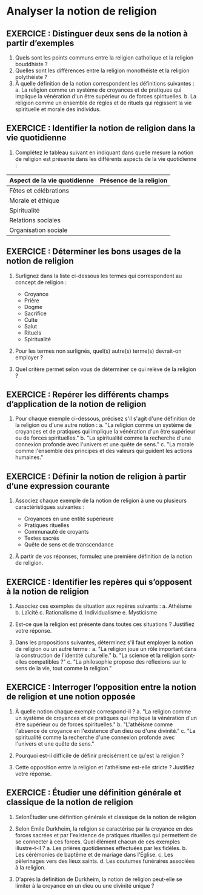 # Analyser la notion de religion

## EXERCICE : Distinguer deux sens de la notion à partir d’exemples
1. Quels sont les points communs entre la religion catholique et la religion bouddhiste ?
2. Quelles sont les différences entre la religion monothéiste et la religion polythéiste ?
3. À quelle définition de la notion correspondent les définitions suivantes :
   a. La religion comme un système de croyances et de pratiques qui implique la vénération d'un être supérieur ou de forces spirituelles.
   b. La religion comme un ensemble de règles et de rituels qui régissent la vie spirituelle et morale des individus.

## EXERCICE : Identifier la notion de religion dans la vie quotidienne
1. Complétez le tableau suivant en indiquant dans quelle mesure la notion de religion est présente dans les différents aspects de la vie quotidienne :

| Aspect de la vie quotidienne | Présence de la religion |
|-----------------------------|------------------------|
| Fêtes et célébrations       |                        |
| Morale et éthique           |                        |
| Spiritualité                |                        |
| Relations sociales          |                        |
| Organisation sociale        |                        |

## EXERCICE : Déterminer les bons usages de la notion de religion
1. Surlignez dans la liste ci-dessous les termes qui correspondent au concept de religion :
   - Croyance
   - Prière
   - Dogme
   - Sacrifice
   - Culte
   - Salut
   - Rituels
   - Spiritualité

2. Pour les termes non surlignés, quel(s) autre(s) terme(s) devrait-on employer ?

3. Quel critère permet selon vous de déterminer ce qui relève de la religion ?

## EXERCICE : Repérer les différents champs d’application de la notion de religion
1. Pour chaque exemple ci-dessous, précisez s'il s'agit d'une définition de la religion ou d'une autre notion :
   a. "La religion comme un système de croyances et de pratiques qui implique la vénération d'un être supérieur ou de forces spirituelles."
   b. "La spiritualité comme la recherche d'une connexion profonde avec l'univers et une quête de sens."
   c. "La morale comme l'ensemble des principes et des valeurs qui guident les actions humaines."

## EXERCICE : Définir la notion de religion à partir d’une expression courante
1. Associez chaque exemple de la notion de religion à une ou plusieurs caractéristiques suivantes :
   - Croyances en une entité supérieure
   - Pratiques rituelles
   - Communauté de croyants
   - Textes sacrés
   - Quête de sens et de transcendance

2. À partir de vos réponses, formulez une première définition de la notion de religion.

## EXERCICE : Identifier les repères qui s’opposent à la notion de religion
1. Associez ces exemples de situation aux repères suivants :
   a. Athéisme
   b. Laïcité
   c. Rationalisme
   d. Individualisme
   e. Mysticisme

2. Est-ce que la religion est présente dans toutes ces situations ? Justifiez votre réponse.

3. Dans les propositions suivantes, déterminez s'il faut employer la notion de religion ou un autre terme :
   a. "La religion joue un rôle important dans la construction de l'identité culturelle."
   b. "La science et la religion sont-elles compatibles ?"
   c. "La philosophie propose des réflexions sur le sens de la vie, tout comme la religion."

## EXERCICE : Interroger l’opposition entre la notion de religion et une notion opposée
1. À quelle notion chaque exemple correspond-il ?
   a. "La religion comme un système de croyances et de pratiques qui implique la vénération d'un être supérieur ou de forces spirituelles."
   b. "L'athéisme comme l'absence de croyance en l'existence d'un dieu ou d'une divinité."
   c. "La spiritualité comme la recherche d'une connexion profonde avec l'univers et une quête de sens."

2. Pourquoi est-il difficile de définir précisément ce qu'est la religion ?

3. Cette opposition entre la religion et l'athéisme est-elle stricte ? Justifiez votre réponse.

## EXERCICE : Étudier une définition générale et classique de la notion de religion
1. SelonÉtudier une définition générale et classique de la notion de religion

1. Selon Emile Durkheim, la religion se caractérise par la croyance en des forces sacrées et par l'existence de pratiques rituelles qui permettent de se connecter à ces forces. Quel élément chacun de ces exemples illustre-t-il ?
   a. Les prières quotidiennes effectuées par les fidèles.
   b. Les cérémonies de baptême et de mariage dans l'Église.
   c. Les pèlerinages vers des lieux saints.
   d. Les coutumes funéraires associées à la religion.

2. D'après la définition de Durkheim, la notion de religion peut-elle se limiter à la croyance en un dieu ou une divinité unique ?